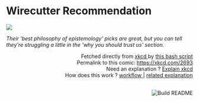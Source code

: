 # <b>Wirecutter Recommendation</b>

[![](https://imgs.xkcd.com/comics/wirecutter_recommendation.png)](https://xkcd.com/2693)

<i>Their &#39;best philosophy of epistemology&#39; picks are great, but you can tell they&#39;re struggling a little in the &#39;why you should trust us&#39; section.</i>

<div align="right">
  Fetched directly from
  <a href="https://xkcd.com">
    xkcd
  </a>
  by
  <a href="https://github.com/Vanille-N/Vanille-N/blob/master/fetch">
    this bash script
  </a>
</div>
<div align="right">
  Permalink to this comic:
  <a href="https://xkcd.com/2693">
    https://xkcd.com/2693
  </a>
</div>
<div align="right">
  Need an explanation ?
  <a href="https://www.explainxkcd.com/wiki/index.php/2693">
    Explain xkcd
  </a>
</div>
<div align="right">
  How does this work ?
  <a href="https://github.com/Vanille-N/Vanille-N/blob/master/.github/workflows/build.yml">
    workflow
  </a>
  |
  <a href="https://simonwillison.net/2020/Jul/10/self-updating-profile-readme/">
    related explanation
  </a>
</div><br>

<a href="https://github.com/Vanille-N/Vanille-N/actions"><img src="https://github.com/Vanille-N/Vanille-N/workflows/Build%20README/badge.svg" align="right" alt="Build README"></a>
